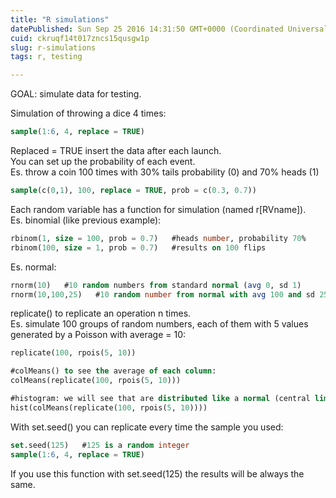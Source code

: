 ```yaml
---
title: "R simulations"
datePublished: Sun Sep 25 2016 14:31:50 GMT+0000 (Coordinated Universal Time)
cuid: ckruqf14t017zncs15qusgw1p
slug: r-simulations
tags: r, testing

---
```


GOAL: simulate data for testing.

Simulation of throwing a dice 4 times:

```sql
sample(1:6, 4, replace = TRUE)
```

Replaced = TRUE insert the data after each launch.  
You can set up the probability of each event.  
Es. throw a coin 100 times with 30% tails probability (0) and 70% heads (1)

```sql
sample(c(0,1), 100, replace = TRUE, prob = c(0.3, 0.7))
```

Each random variable has a function for simulation (named r\[RVname\]).  
Es. binomial (like previous example):

```sql
rbinom(1, size = 100, prob = 0.7)   #heads number, probability 70%
rbinom(100, size = 1, prob = 0.7)   #results on 100 flips
```

Es. normal:

```sql
rnorm(10)   #10 random numbers from standard normal (avg 0, sd 1)
rnorm(10,100,25)   #10 random number from normal with avg 100 and sd 25
```

replicate() to replicate an operation n times.  
Es. simulate 100 groups of random numbers, each of them with 5 values generated by a Poisson with average = 10:

```sql
replicate(100, rpois(5, 10))

#colMeans() to see the average of each column:
colMeans(replicate(100, rpois(5, 10)))

#histogram: we will see that are distributed like a normal (central limit theorem)
hist(colMeans(replicate(100, rpois(5, 10))))
```

With set.seed() you can replicate every time the sample you used:

```sql
set.seed(125)   #125 is a random integer
sample(1:6, 4, replace = TRUE)
```

If you use this function with set.seed(125) the results will be always the same.